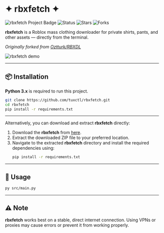 # ✦ rbxfetch ✦

![rbxfetch Project Badge](https://img.shields.io/badge/Project-rbxfetch-blueviolet?style=for-the-badge&logo=python&logoColor=white)
![Status](https://img.shields.io/badge/Status-Active-brightgreen?style=for-the-badge&logo=appveyor)
![Stars](https://img.shields.io/github/stars/tuxctl/rbxfetch?style=for-the-badge&color=gold)
![Forks](https://img.shields.io/github/forks/tuxctl/rbxfetch?style=for-the-badge&color=lightgray)

**rbxfetch** is a Roblox mass clothing downloader for private shirts, pants, and other assets — directly from the terminal.

*Originally forked from [Oztturk/RBXDL](https://github.com/Oztturk/RBXDL "roblox pro")*


![rbxfetch demo](https://files.catbox.moe/q9wn0w.gif)

---


## 📦 Installation

**Python 3.x** is required to run this project.

```bash
git clone https://github.com/tuxctl/rbxfetch.git
cd rbxfetch
pip install -r requirements.txt
```

---

Alternatively, you can download and extract **rbxfetch** directly:

1.  Download the **rbxfetch** from [here](https://github.com/tuxctl/rbxfetch/archive/refs/heads/main.zip).
2.  Extract the downloaded ZIP file to your preferred location.
3.  Navigate to the extracted **rbxfetch** directory and install the required dependencies using:
    ```bash
    pip install -r requirements.txt
    ```

---

## 🚀 Usage

```bash
py src/main.py
```

---

## ⚠️ Note
**rbxfetch** works best on a stable, direct internet connection. Using VPNs or proxies may cause errors or prevent it from working properly.

